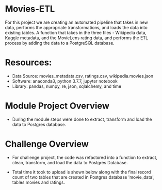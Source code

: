 # Movies-ETL

For this project we are creating an automated pipeline that takes in new data, performs the appropriate transformations, and loads the data into existing tables. A function that takes in the three files - Wikipedia data, Kaggle metadata, and the MovieLens rating data, and performs the ETL process by adding the data to a PostgreSQL database.

# Resources:

- Data Source: movies_metadata.csv, ratings.csv, wikipedia.movies.json
- Software: anaconda3, python 3.7.7, jupyter notebook
- Library: pandas, numpy, re, json, sqlalchemy, and time

# Module Project Overview

- During the module steps were done to extract, transform and load the data to Postgres database.

# Challenge Overview

- For challenge project, the code was refactored into a function to extract, clean, transform, and load the data to Postgres Database.

- Total time it took to upload is shown below along with the final record count of two tables that are created in Postgres database 'movie_data', tables movies and ratings.
